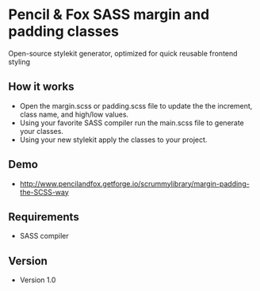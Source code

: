 # Pencil & Fox SASS margin and padding classes
Open-source stylekit generator, optimized for quick reusable frontend styling

## How it works
- Open the margin.scss or padding.scss file to update the the increment, class name, and high/low values.
- Using your favorite SASS compiler run the main.scss file to generate your classes.
- Using your new stylekit apply the classes to your project.

## Demo
- http://www.pencilandfox.getforge.io/scrummylibrary/margin-padding-the-SCSS-way

## Requirements
- SASS compiler

## Version
- Version 1.0
